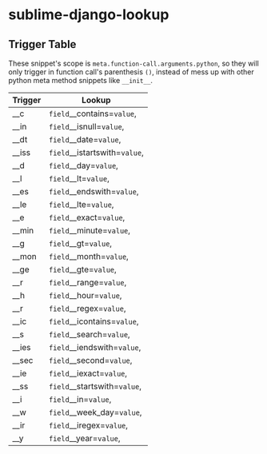 # sublime-django-lookup

## Trigger Table

These snippet's scope is `meta.function-call.arguments.python`, so they will only trigger in function call's parenthesis `()`, instead of mess up with other python meta method snippets like `__init__`.

| Trigger | Lookup |
|---|---|
| __c   | `field`__contains=`value`,    |
| __in  | `field`__isnull=`value`,      |
| __dt  | `field`__date=`value`,        |
| __iss | `field`__istartswith=`value`, |
| __d   | `field`__day=`value`,         |
| __l   | `field`__lt=`value`,          |
| __es  | `field`__endswith=`value`,    |
| __le  | `field`__lte=`value`,         |
| __e   | `field`__exact=`value`,       |
| __min | `field`__minute=`value`,      |
| __g   | `field`__gt=`value`,          |
| __mon | `field`__month=`value`,       |
| __ge  | `field`__gte=`value`,         |
| __r   | `field`__range=`value`,       |
| __h   | `field`__hour=`value`,        |
| __r   | `field`__regex=`value`,       |
| __ic  | `field`__icontains=`value`,   |
| __s   | `field`__search=`value`,      |
| __ies | `field`__iendswith=`value`,   |
| __sec | `field`__second=`value`,      |
| __ie  | `field`__iexact=`value`,      |
| __ss  | `field`__startswith=`value`,  |
| __i   | `field`__in=`value`,          |
| __w   | `field`__week_day=`value`,    |
| __ir  | `field`__iregex=`value`,      |
| __y   | `field`__year=`value`,        |
